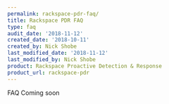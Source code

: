 ```yaml
---
permalink: rackspace-pdr-faq/
title: Rackspace PDR FAQ
type: faq
audit_date: '2018-11-12'
created_date: '2018-10-11'
created_by: Nick Shobe
last_modified_date: '2018-11-12'
last_modified_by: Nick Shobe
product: Rackspace Proactive Detection & Response
product_url: rackspace-pdr
---
```


FAQ Coming soon
